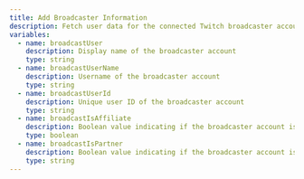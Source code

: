 ```yaml
---
title: Add Broadcaster Information
description: Fetch user data for the connected Twitch broadcaster account
variables:
  - name: broadcastUser
    description: Display name of the broadcaster account
    type: string
  - name: broadcastUserName
    description: Username of the broadcaster account
    type: string
  - name: broadcastUserId
    description: Unique user ID of the broadcaster account
    type: string
  - name: broadcastIsAffiliate
    description: Boolean value indicating if the broadcaster account is a Twitch affiliate
    type: boolean
  - name: broadcastIsPartner
    description: Boolean value indicating if the broadcaster account is a Twitch partner
    type: string
---
```

